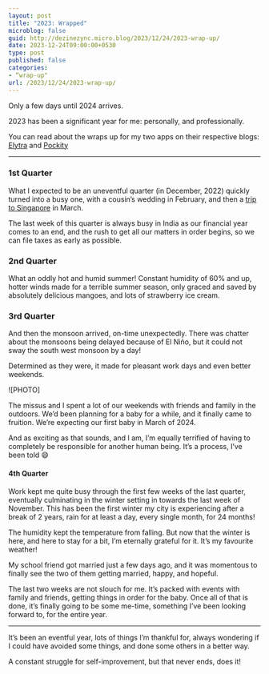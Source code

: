 ```yaml
---
layout: post
title: "2023: Wrapped"
microblog: false
guid: http://dezinezync.micro.blog/2023/12/24/2023-wrap-up/
date: 2023-12-24T09:00:00+0530
type: post
published: false
categories:
- “wrap-up"
url: /2023/12/24/2023-wrap-up/
---
```


Only a few days until 2024 arrives. 

2023 has been a significant year for me: personally, and professionally. 

You can read about the wraps up for my two apps on their respective blogs: [Elytra]() and [Pockity]()

---

### 1st Quarter

What I expected to be an uneventful quarter (in December, 2022) quickly turned into a busy one, with a cousin’s wedding in February, and then a [trip to Singapore](https://dezinezync.com/2023/05/15/singapore-1) in March. 

The last week of this quarter is always busy in India as our financial year comes to an end, and the rush to get all our matters in order begins, so we can file taxes as early as possible. 

### 2nd Quarter

What an oddly hot and humid summer! Constant humidity of 60% and up, hotter winds made for a terrible summer season, only graced and saved by absolutely delicious mangoes, and lots of strawberry ice cream.

### 3rd Quarter

And then the monsoon arrived, on-time unexpectedly. There was chatter about the monsoons being delayed because of El Niño, but it could not sway the south west monsoon by a day! 

Determined as they were, it made for pleasant work days and even better weekends. 

![PHOTO]

The missus and I spent a lot of our weekends with friends and family in the outdoors. We’d been planning for a baby for a while, and it finally came to fruition. We’re expecting our first baby in March of 2024.

And as exciting as that sounds, and I am, I’m equally terrified of having to completely be responsible for another human being. It’s a process, I’ve been told 😄

#### 4th Quarter

Work kept me quite busy through the first few weeks of the last quarter, eventually culminating in the winter setting in towards the last week of November. This has been the first winter my city is experiencing after a break of 2 years, rain for at least a day, every single month, for 24 months! 

The humidity kept the temperature from falling. But now that the winter is here, and here to stay for a bit, I’m eternally grateful for it. It’s my favourite weather! 

My school friend got married just a few days ago, and it was momentous to finally see the two of them getting married, happy, and hopeful.

The last two weeks are not slouch for me. It’s packed with events with family and friends, getting things in order for the baby. Once all of that is done, it’s finally going to be some me-time, something I’ve been looking forward to, for the entire year.

---

It’s been an eventful year, lots of things I’m thankful for, always wondering if I could have avoided some things, and done some others in a better way. 

A constant struggle for self-improvement, but that never ends, does it!
